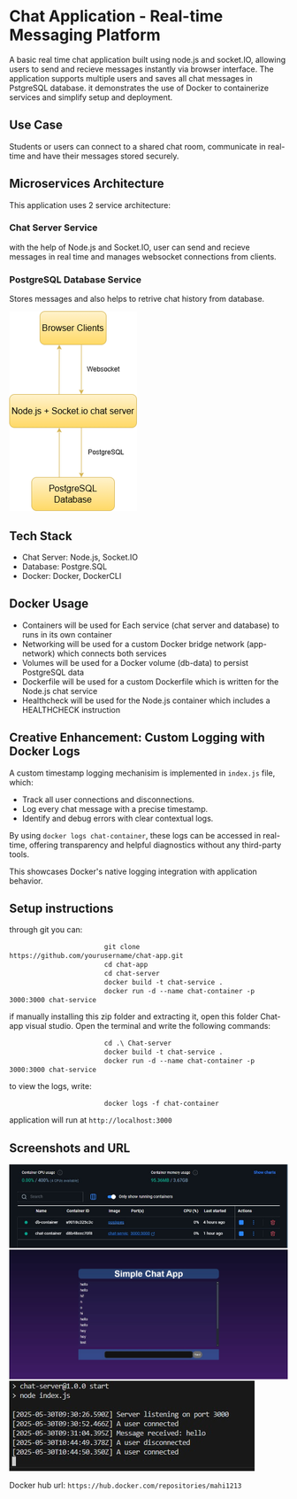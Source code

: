 # Chat Application - Real-time Messaging Platform
A basic real time chat application built using node.js and socket.IO, allowing users to send and recieve messages instantly via browser interface. The application supports multiple users and saves all chat messages in PstgreSQL database. it demonstrates the use of Docker to containerize services and simplify setup and deployment.

## Use Case
Students or users can connect to a shared chat room, communicate in real-time and have their messages stored securely.

## Microservices Architecture
This application uses 2 service architecture:

### Chat Server Service
with the help of Node.js and Socket.IO, user can send and recieve messages in real time and manages websocket connections from clients.

### PostgreSQL Database Service
Stores messages and also helps to retrive chat history from database.

![Architecture](./assets/chatroomdiagram.png)

## Tech Stack

 - Chat Server: Node.js, Socket.IO
 - Database: Postgre.SQL
 - Docker: Docker, DockerCLI

## Docker Usage
 - Containers will be used for	Each service (chat server and database) to runs in its own container
 - Networking will be used for	a custom Docker bridge network (app-network) which connects both services
 - Volumes will be used for a Docker volume (db-data) to persist PostgreSQL data
 - Dockerfile will be used for	a custom Dockerfile which is written for the Node.js chat service
 - Healthcheck will be used for the Node.js container which includes a HEALTHCHECK instruction

## Creative Enhancement: Custom Logging with Docker Logs

A custom timestamp logging mechanisim is implemented in `index.js` file, which:

- Track all user connections and disconnections.
- Log every chat message with a precise timestamp.
- Identify and debug errors with clear contextual logs.

By using `docker logs chat-container`, these logs can be accessed in real-time, offering transparency and helpful diagnostics without any third-party tools.

This showcases Docker's native logging integration with application behavior.

## Setup instructions

through git you can:

                            git clone https://github.com/yourusername/chat-app.git
                            cd chat-app
                            cd chat-server
                            docker build -t chat-service .
                            docker run -d --name chat-container -p 3000:3000 chat-service

if manually installing this zip folder and extracting it, open this folder Chat-app visual studio. Open the terminal and write the following commands:

                            cd .\ Chat-server
                            docker build -t chat-service .
                            docker run -d --name chat-container -p 3000:3000 chat-service

to view the logs, write:

                            docker logs -f chat-container

application will run at `http://localhost:3000`

## Screenshots and URL

![Images Of Docker](./assets/dockerimages.jpg)
![UI](./assets/UI.jpg)
![logs](./assets/logs.jpg)

Docker hub url: `https://hub.docker.com/repositories/mahi1213`







